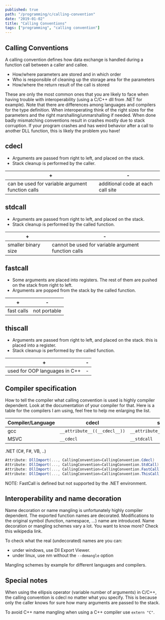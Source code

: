 ```yaml
---
published: true
path: "/programming/c/calling-convention"
date: "2019-01-02"
title: "Calling Conventions"
tags: ["programming", "calling convention"]
---
```


## Calling Conventions

A calling convention defines how data exchange is handled during a function call between a caller and callee.

* How/where parameters are stored and in which order
* Who is responsible of cleaning up the storage area for the parameters
* How/where the return result of the call is stored

These are only the most common ones that you are likely to face when having trouble with interoperability (using a C/C++ dll from .NET for example). Note that there are differences among languages and compilers for the type definition. When interoperating think of the right sizes for the parameters and the right marshalling/unmarshalling if needed. When done badly mismatching conventions result in crashes mostly due to stack corruption. If your program crashes and has weird behavior after a call to another DLL function, this is likely the problem you have!

## cdecl

* Arguments are passed from right to left, and placed on the stack.
* Stack cleanup is performed by the caller.

| +   |  -  |
| --- | --- |
| can be used for variable argument function calls | additional code at each call site |

## stdcall

* Arguments are passed from right to left, and placed on the stack.
* Stack cleanup is performed by the called function.

| +   |  -  |
| --- | --- |
| smaller binary size | cannot be used for variable argument function calls |

## fastcall

* Some arguments are placed into registers. The rest of them are pushed on the stack from right to left.
* Arguments are popped from the stack by the called function.

| +   |  -  |
| --- | --- |
| fast calls  | not portable |

## thiscall

* Arguments are passed from right to left, and placed on the stack. this is placed into a register.
* Stack cleanup is performed by the called function.

| +   |  -  |
| --- | --- |
| used for OOP languages in C++ | - |

## Compiler specification

How to tell the compiler what calling convention is used is highly compiler dependent. Look at the documentation of your compiler for that. Here is a table for the compilers I am using, feel free to help me enlarging the list.

| Compiler/Language | cdecl                        | stdcall                        | fastcall                        | thiscall                        |
| ----------------- | ---------------------------- | ------------------------------ | ------------------------------- | ------------------------------- |
| gcc               | `__attribute__((__cdecl__))` | `__attribute__((__stdcall__))` | `__attribute__((__fastcall__))` | `__attribute__((__thiscall__))` |
| MSVC              | `__cdecl`                    | `__stdcall`                    | `__fastcall`                    | `__thiscall`                    |

.NET (C#, F#, VB, ..)

```csharp
Attribute: DllImport(..., CallingConvention=CallingConvention.Cdecl)
Attribute: DllImport(..., CallingConvention=CallingConvention.StdCall)
Attribute: DllImport(..., CallingConvention=CallingConvention.FastCall)
Attribute: DllImport(..., CallingConvention=CallingConvention.ThisCall)
```

NOTE: FastCall is defined but not supported by the .NET environment.

## Interoperability and name decoration

Name decoration or name mangling is unfortunately highly compiler dependent. The exported function names are decorated. Modifications to the original symbol (function, namespace, ...) name are introduced. Name decoration or mangling schemes vary a lot. You want to know more? Check this wikipedia link.

To check what the real (undecorated) names are you can:

* under windows, use Dll Export Viewer.
* under linux, use nm without the `--demangle` option

Mangling schemes by example for different languages and compilers.

## Special notes

When using the ellipsis operator (variable number of arguments) in C/C++, the calling convention is cdecl no matter what you specify. This is because only the caller knows for sure how many arguments are passed to the stack.

To avoid C++ name mangling when using a C++ compiler use `extern "C"`.
